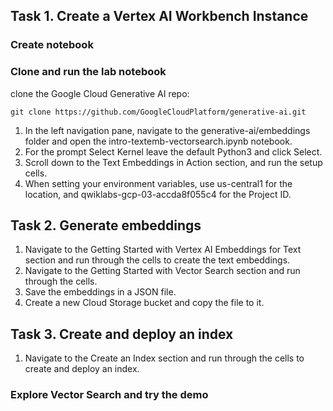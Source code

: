 ## Task 1. Create a Vertex AI Workbench Instance
### Create notebook
### Clone and run the lab notebook
clone the Google Cloud Generative AI repo:
```
git clone https://github.com/GoogleCloudPlatform/generative-ai.git
```
1. In the left navigation pane, navigate to the generative-ai/embeddings folder and open the intro-textemb-vectorsearch.ipynb notebook.
2. For the prompt Select Kernel leave the default Python3 and click Select.
3. Scroll down to the Text Embeddings in Action section, and run the setup cells.
4. When setting your environment variables, use us-central1 for the location, and qwiklabs-gcp-03-accda8f055c4 for the Project ID.

## Task 2. Generate embeddings
1. Navigate to the Getting Started with Vertex AI Embeddings for Text section and run through the cells to create the text embeddings.
2. Navigate to the Getting Started with Vector Search section and run through the cells.
3. Save the embeddings in a JSON file.
4. Create a new Cloud Storage bucket and copy the file to it.


## Task 3. Create and deploy an index
1. Navigate to the Create an Index section and run through the cells to create and deploy an index.

### Explore Vector Search and try the demo

